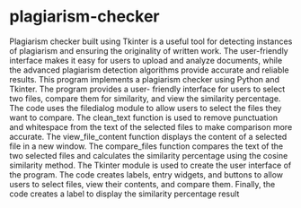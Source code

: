 # plagiarism-checker
Plagiarism checker built using Tkinter is a useful tool for detecting instances of plagiarism and ensuring the originality of written work. The user-friendly interface makes it easy for users to upload and analyze documents, while the advanced plagiarism detection algorithms provide accurate and reliable results.
This program implements a plagiarism checker using Python and Tkinter. The program provides a user- friendly interface for users to select two files, compare them for similarity, and view the similarity percentage. The code uses the filedialog module to allow users to select the files they want to compare. The clean_text function is used to remove punctuation and whitespace from the text of the selected files to make comparison more accurate. The view_file_content function displays the content of a selected file in a new window. The compare_files function compares the text of the two selected files and calculates the similarity percentage using the cosine similarity method. The Tkinter module is used to create the user interface of the program. The code creates labels, entry widgets, and buttons to allow users to select files, view their contents, and compare them. Finally, the code creates a label to display the similarity percentage result
